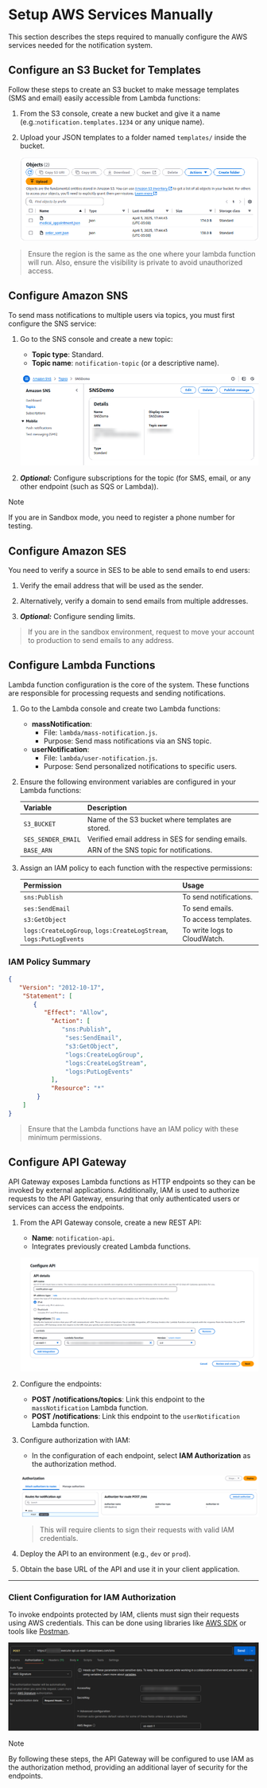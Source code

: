 # Setup AWS Services Manually

This section describes the steps required to manually configure the AWS services needed for the notification system.

## Configure an S3 Bucket for Templates

Follow these steps to create an S3 bucket to make message templates (SMS and email) easily accessible from Lambda functions:

1. From the S3 console, create a new bucket and give it a name (e.g.:`notification.templates.1234` or any unique name).

2. Upload your JSON templates to a folder named `templates/` inside the bucket.

   ![upload templates](/images/templates-bucket.png)

> Ensure the region is the same as the one where your lambda function will run. Also, ensure the visibility is private to avoid unauthorized access.

## Configure Amazon SNS

To send mass notifications to multiple users via topics, you must first configure the SNS service:

1. Go to the SNS console and create a new topic:
   - **Topic type**: Standard.
   - **Topic name**: `notification-topic` (or a descriptive name).

   ![create topic](/images/notification-topic.png)

2. **_Optional:_** Configure subscriptions for the topic (for SMS, email, or any other endpoint (such as SQS or Lambda)).

> [!note]
> If you are in Sandbox mode, you need to register a phone number for testing.

## Configure Amazon SES

You need to verify a source in SES to be able to send emails to end users:

1. Verify the email address that will be used as the sender.

2. Alternatively, verify a domain to send emails from multiple addresses.

3. **_Optional:_** Configure sending limits.

> If you are in the sandbox environment, request to move your account to production to send emails to any address.

## Configure Lambda Functions

Lambda function configuration is the core of the system. These functions are responsible for processing requests and sending notifications.

1. Go to the Lambda console and create two Lambda functions:
   - **massNotification**:
     - File: `lambda/mass-notification.js`.
     - Purpose: Send mass notifications via an SNS topic.
   - **userNotification**:
     - File: `lambda/user-notification.js`.
     - Purpose: Send personalized notifications to specific users.

2. Ensure the following environment variables are configured in your Lambda functions:

   | Variable           | Description                                       |
   |--------------------|---------------------------------------------------|
   | `S3_BUCKET`        | Name of the S3 bucket where templates are stored. |
   | `SES_SENDER_EMAIL` | Verified email address in SES for sending emails. |
   | `BASE_ARN`         | ARN of the SNS topic for notifications.           |

3. Assign an IAM policy to each function with the respective permissions:

   | Permission                                                         | Usage                        |
   |--------------------------------------------------------------------|------------------------------|
   | `sns:Publish`                                                      | To send notifications.       |
   | `ses:SendEmail`                                                    | To send emails.              |
   | `s3:GetObject`                                                     | To access templates.         |
   | `logs:CreateLogGroup`, `logs:CreateLogStream`, `logs:PutLogEvents` | To write logs to CloudWatch. |

### IAM Policy Summary

```json
{
   "Version": "2012-10-17",
    "Statement": [
       {
          "Effect": "Allow",
            "Action": [
               "sns:Publish",
                "ses:SendEmail",
                "s3:GetObject",
                "logs:CreateLogGroup",
                "logs:CreateLogStream",
                "logs:PutLogEvents"
            ],
            "Resource": "*"
        }
    ]
}
```

> Ensure that the Lambda functions have an IAM policy with these minimum permissions.

## Configure API Gateway

API Gateway exposes Lambda functions as HTTP endpoints so they can be invoked by external applications. Additionally, IAM is used to authorize requests to the API Gateway, ensuring that only authenticated users or services can access the endpoints.

1. From the API Gateway console, create a new REST API:
   - **Name**: `notification-api`.
   - Integrates previously created Lambda functions.

   ![configure api](/images/configure-api.png)

2. Configure the endpoints:
   - **POST /notifications/topics**: Link this endpoint to the `massNotification` Lambda function.
   - **POST /notifications**: Link this endpoint to the `userNotification` Lambda function.

3. Configure authorization with IAM:
   - In the configuration of each endpoint, select **IAM Authorization** as the authorization method.

   ![authorization](/images/authorization.png)

   > This will require clients to sign their requests with valid IAM credentials.

4. Deploy the API to an environment (e.g., `dev` or `prod`).

5. Obtain the base URL of the API and use it in your client application.

---

### Client Configuration for IAM Authorization

To invoke endpoints protected by IAM, clients must sign their requests using AWS credentials. This can be done using libraries like [AWS SDK](https://aws.amazon.com/sdk/) or tools like [Postman](https://www.postman.com/).

![iam authorization](/images/request.png)

> [!note]
> By following these steps, the API Gateway will be configured to use IAM as the authorization method, providing an additional layer of security for the endpoints.

